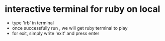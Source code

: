 # interactive terminal for ruby on local
 - type 'irb' in terminal
 - once successfully run , we will get ruby terminal to play
 - for exit, simply write 'exit' and press enter

 